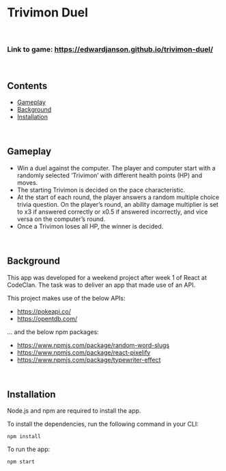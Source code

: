 # Trivimon Duel

<br>

### Link to game: https://edwardjanson.github.io/trivimon-duel/

<br>

## Contents 

* [Gameplay](#gameplay)
* [Background](#background)
* [Installation](#installation)

<br>

## Gameplay

- Win a duel against the computer. The player and computer start with a randomly selected ‘Trivimon’ with different health points (HP) and moves.
- The starting Trivimon is decided on the pace characteristic. 
- At the start of each round, the player answers a random multiple choice trivia question. On the player’s round, an ability damage multiplier is set to x3 if answered correctly or x0.5 if answered incorrectly, and vice versa on the computer’s round.
- Once a Trivimon loses all HP, the winner is decided.

<br>

## Background

This app was developed for a weekend project after week 1 of React at CodeClan. The task was to deliver an app that made use of an API.

This project makes use of the below APIs:
- https://pokeapi.co/
- https://opentdb.com/

… and the below npm packages:
- https://www.npmjs.com/package/random-word-slugs
- https://www.npmjs.com/package/react-pixelify
- https://www.npmjs.com/package/typewriter-effect 

<br>

## Installation

Node.js and npm are required to install the app.

To install the dependencies, run the following command in your CLI:
```
npm install
```
To run the app:
```
npm start
```
